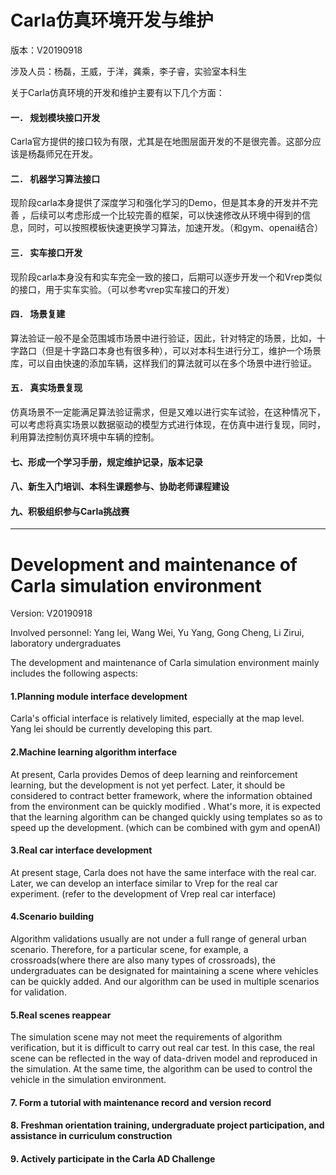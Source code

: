 # **Carla仿真环境开发与维护**

版本：V20190918

涉及人员：杨磊，王威，于洋，龚乘，李子睿，实验室本科生

关于Carla仿真环境的开发和维护主要有以下几个方面：

#### 一． 规划模块接口开发

Carla官方提供的接口较为有限，尤其是在地图层面开发的不是很完善。这部分应该是杨磊师兄在开发。

#### 二． 机器学习算法接口

现阶段carla本身提供了深度学习和强化学习的Demo，但是其本身的开发并不完善 ，后续可以考虑形成一个比较完善的框架，可以快速修改从环境中得到的信息，同时，可以按照模板快速更换学习算法，加速开发。（和gym、openai结合）

#### 三． 实车接口开发

现阶段carla本身没有和实车完全一致的接口，后期可以逐步开发一个和Vrep类似的接口，用于实车实验。（可以参考vrep实车接口的开发）

#### 四． 场景复建

算法验证一般不是全范围城市场景中进行验证，因此，针对特定的场景，比如，十字路口（但是十字路口本身也有很多种），可以对本科生进行分工，维护一个场景库，可以自由快速的添加车辆，这样我们的算法就可以在多个场景中进行验证。

#### 五． 真实场景复现

仿真场景不一定能满足算法验证需求，但是又难以进行实车试验，在这种情况下，可以考虑将真实场景以数据驱动的模型方式进行体现，在仿真中进行复现，同时，利用算法控制仿真环境中车辆的控制。

#### 七、形成一个学习手册，规定维护记录，版本记录

#### 八、新生入门培训、本科生课题参与、协助老师课程建设

#### 九、积极组织参与Carla挑战赛

------



# Development and maintenance of Carla simulation environment

Version: V20190918

Involved personnel: Yang lei, Wang Wei, Yu Yang, Gong Cheng, Li Zirui, laboratory undergraduates

The development and maintenance of Carla simulation environment mainly includes the following aspects:

#### 1.Planning module interface development

Carla's official interface is relatively limited, especially at the map level. Yang lei should be currently developing this part.

#### 2.Machine learning algorithm interface

At present, Carla provides Demos of deep learning and reinforcement learning, but the development is not yet perfect. Later, it should be considered to contract better framework, where the information obtained from the environment can be quickly modified . What's more, it is expected that  the learning algorithm can be changed quickly using templates so as to speed up the development. (which can be combined with gym and openAI)

#### 3.Real car interface development

At present stage, Carla does not have the same interface with the real car. Later, we can develop an interface similar to Vrep for the real car experiment. (refer to the development of Vrep real car interface)

#### 4.Scenario building

Algorithm validations usually are not under a full range of general urban scenario. Therefore, for a particular scene, for example, a crossroads(where there are also many types of crossroads), the undergraduates can be designated for maintaining a scene where vehicles can be quickly added. And our algorithm can be used in multiple scenarios for validation.

#### 5.Real scenes reappear

The simulation scene may not meet the requirements of algorithm verification, but it is difficult to carry out real car test. In this case, the real scene can be reflected in the way of data-driven model and reproduced in the simulation. At the same time, the algorithm can be used to control the vehicle in the simulation environment.

#### 7. Form a tutorial with maintenance record and version record

#### 8. Freshman orientation training, undergraduate project participation, and assistance in curriculum construction

#### 9. Actively participate in the Carla AD Challenge